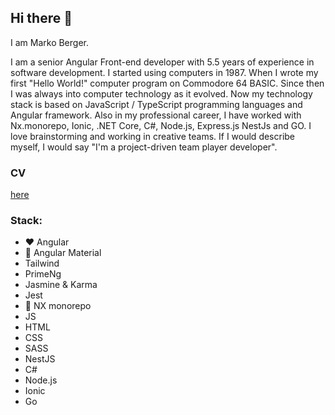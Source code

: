 ## Hi there 👋

I am Marko Berger.

I am a senior Angular Front-end developer with 5.5 years of experience in software development. I started using computers in 1987.
When I wrote my first "Hello World!" computer program on Commodore 64 BASIC. Since then I was always into computer technology as it evolved. 
Now my technology stack is based on JavaScript / TypeScript programming languages and Angular framework. Also in my professional career,
I have worked with Nx.monorepo, Ionic, .NET Core, C#, Node.js, Express.js NestJs and GO. I love brainstorming and working in creative teams. 
If I would describe myself, I would say "I'm a project-driven team player developer".

### CV 
[here](ikonezg/README.md)

### Stack: 
- :heart: Angular 
- :purple_heart: Angular Material
- Tailwind
- PrimeNg
- Jasmine & Karma 
- Jest 
- :blue_heart: NX monorepo 
- JS 
- HTML
- CSS 
- SASS
- NestJS
- C# 
- Node.js 
- Ionic 
- Go 


<!--
**ikonezg/ikonezg** is a ✨ _special_ ✨ repository because its `README.md` (this file) appears on your GitHub profile.

Here are some ideas to get you started:

- 🔭 I’m currently working on ...
- 🌱 I’m currently learning ...
- 👯 I’m looking to collaborate on ...
- 🤔 I’m looking for help with ...
- 💬 Ask me about ...
- 📫 How to reach me: ...
- 😄 Pronouns: ...
- ⚡ Fun fact: ...
-->
